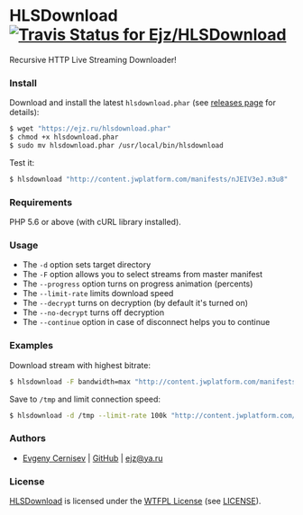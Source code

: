 # HLSDownload [![Travis Status for Ejz/HLSDownload](https://travis-ci.org/Ejz/HLSDownload.svg?branch=master)](https://travis-ci.org/Ejz/HLSDownload)

Recursive HTTP Live Streaming Downloader!

### Install

Download and install the latest `hlsdownload.phar` (see [releases page](https://github.com/Ejz/HLSDownload/releases) for details):

```bash
$ wget "https://ejz.ru/hlsdownload.phar"
$ chmod +x hlsdownload.phar
$ sudo mv hlsdownload.phar /usr/local/bin/hlsdownload
```

Test it:

```bash
$ hlsdownload "http://content.jwplatform.com/manifests/nJEIV3eJ.m3u8"
```

### Requirements

PHP 5.6 or above (with cURL library installed).

### Usage

* The `-d` option sets target directory
* The `-F` option allows you to select streams from master manifest
* The `--progress` option turns on progress animation (percents)
* The `--limit-rate` limits download speed
* The `--decrypt` turns on decryption (by default it's turned on)
* The `--no-decrypt` turns off decryption
* The `--continue` option in case of disconnect helps you to continue

### Examples

Download stream with highest bitrate:

```bash
$ hlsdownload -F bandwidth=max "http://content.jwplatform.com/manifests/nJEIV3eJ.m3u8"
```

Save to `/tmp` and limit connection speed:

```bash
$ hlsdownload -d /tmp --limit-rate 100k "http://content.jwplatform.com/manifests/nJEIV3eJ.m3u8"
```

### Authors

- [Evgeny Cernisev](https://ejz.ru) | [GitHub](https://github.com/Ejz) | <ejz@ya.ru>

### License

[HLSDownload](https://github.com/Ejz/HLSDownload) is licensed under the [WTFPL License](https://en.wikipedia.org/wiki/WTFPL) (see [LICENSE](LICENSE)).
